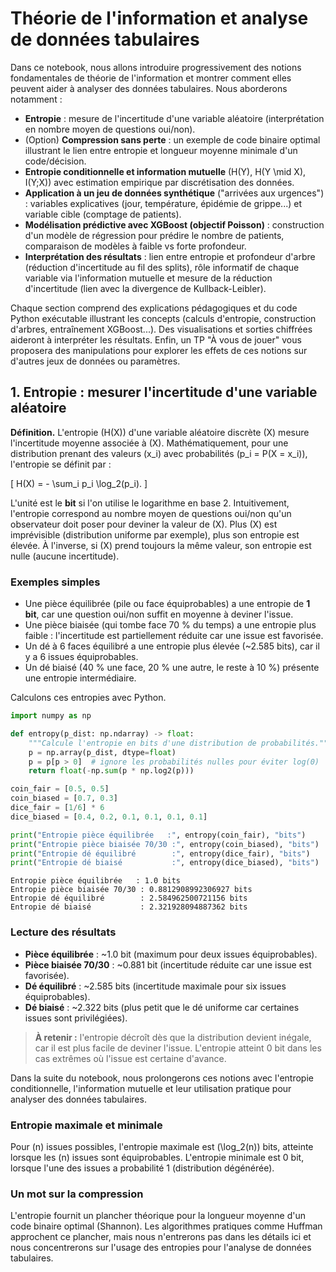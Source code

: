# Théorie de l'information et analyse de données tabulaires

Dans ce notebook, nous allons introduire progressivement des notions fondamentales de théorie de l'information et montrer comment elles peuvent aider à analyser des données tabulaires. Nous aborderons notamment :

- **Entropie** : mesure de l'incertitude d'une variable aléatoire (interprétation en nombre moyen de questions oui/non).
- (Option) **Compression sans perte** : un exemple de code binaire optimal illustrant le lien entre entropie et longueur moyenne minimale d'un code/décision.
- **Entropie conditionnelle et information mutuelle** \(H(Y), H(Y \mid X), I(Y;X)\) avec estimation empirique par discrétisation des données.
- **Application à un jeu de données synthétique** ("arrivées aux urgences") : variables explicatives (jour, température, épidémie de grippe...) et variable cible (comptage de patients).
- **Modélisation prédictive avec XGBoost (objectif Poisson)** : construction d'un modèle de régression pour prédire le nombre de patients, comparaison de modèles à faible vs forte profondeur.
- **Interprétation des résultats** : lien entre entropie et profondeur d'arbre (réduction d'incertitude au fil des splits), rôle informatif de chaque variable via l'information mutuelle et mesure de la réduction d'incertitude (lien avec la divergence de Kullback-Leibler).

Chaque section comprend des explications pédagogiques et du code Python exécutable illustrant les concepts (calculs d'entropie, construction d'arbres, entraînement XGBoost...). Des visualisations et sorties chiffrées aideront à interpréter les résultats. Enfin, un TP "À vous de jouer" vous proposera des manipulations pour explorer les effets de ces notions sur d'autres jeux de données ou paramètres.

## 1. Entropie : mesurer l'incertitude d'une variable aléatoire

**Définition.** L'entropie \(H(X)\) d'une variable aléatoire discrète \(X\) mesure l'incertitude moyenne associée à \(X\). Mathématiquement, pour une distribution prenant des valeurs \(x_i\) avec probabilités \(p_i = P(X = x_i)\), l'entropie se définit par :

\[
H(X) = - \sum_i p_i \log_2(p_i).
\]

L'unité est le **bit** si l'on utilise le logarithme en base 2. Intuitivement, l'entropie correspond au nombre moyen de questions oui/non qu'un observateur doit poser pour deviner la valeur de \(X\). Plus \(X\) est imprévisible (distribution uniforme par exemple), plus son entropie est élevée. À l'inverse, si \(X\) prend toujours la même valeur, son entropie est nulle (aucune incertitude).

### Exemples simples

- Une pièce équilibrée (pile ou face équiprobables) a une entropie de **1 bit**, car une question oui/non suffit en moyenne à deviner l'issue.
- Une pièce biaisée (qui tombe face 70 % du temps) a une entropie plus faible : l'incertitude est partiellement réduite car une issue est favorisée.
- Un dé à 6 faces équilibré a une entropie plus élevée (~2.585 bits), car il y a 6 issues équiprobables.
- Un dé biaisé (40 % une face, 20 % une autre, le reste à 10 %) présente une entropie intermédiaire.

Calculons ces entropies avec Python.


```python
import numpy as np

def entropy(p_dist: np.ndarray) -> float:
    """Calcule l'entropie en bits d'une distribution de probabilités."""
    p = np.array(p_dist, dtype=float)
    p = p[p > 0]  # ignore les probabilités nulles pour éviter log(0)
    return float(-np.sum(p * np.log2(p)))

coin_fair = [0.5, 0.5]
coin_biased = [0.7, 0.3]
dice_fair = [1/6] * 6
dice_biased = [0.4, 0.2, 0.1, 0.1, 0.1, 0.1]

print("Entropie pièce équilibrée   :", entropy(coin_fair), "bits")
print("Entropie pièce biaisée 70/30 :", entropy(coin_biased), "bits")
print("Entropie dé équilibré        :", entropy(dice_fair), "bits")
print("Entropie dé biaisé           :", entropy(dice_biased), "bits")
```

    Entropie pièce équilibrée   : 1.0 bits
    Entropie pièce biaisée 70/30 : 0.8812908992306927 bits
    Entropie dé équilibré        : 2.584962500721156 bits
    Entropie dé biaisé           : 2.321928094887362 bits


### Lecture des résultats

- **Pièce équilibrée** : ~1.0 bit (maximum pour deux issues équiprobables).
- **Pièce biaisée 70/30** : ~0.881 bit (incertitude réduite car une issue est favorisée).
- **Dé équilibré** : ~2.585 bits (incertitude maximale pour six issues équiprobables).
- **Dé biaisé** : ~2.322 bits (plus petit que le dé uniforme car certaines issues sont privilégiées).

> **À retenir :** l'entropie décroît dès que la distribution devient inégale, car il est plus facile de deviner l'issue. L'entropie atteint 0 bit dans les cas extrêmes où l'issue est certaine d'avance.

Dans la suite du notebook, nous prolongerons ces notions avec l'entropie conditionnelle, l'information mutuelle et leur utilisation pratique pour analyser des données tabulaires.

### Entropie maximale et minimale

Pour \(n\) issues possibles, l'entropie maximale est \(\log_2(n)\) bits, atteinte lorsque les \(n\) issues sont équiprobables. L'entropie minimale est 0 bit, lorsque l'une des issues a probabilité 1 (distribution dégénérée).

### Un mot sur la compression

L'entropie fournit un plancher théorique pour la longueur moyenne d'un code binaire optimal (Shannon). Les algorithmes pratiques comme Huffman approchent ce plancher, mais nous n'entrerons pas dans les détails ici et nous concentrerons sur l'usage des entropies pour l'analyse de données tabulaires.
